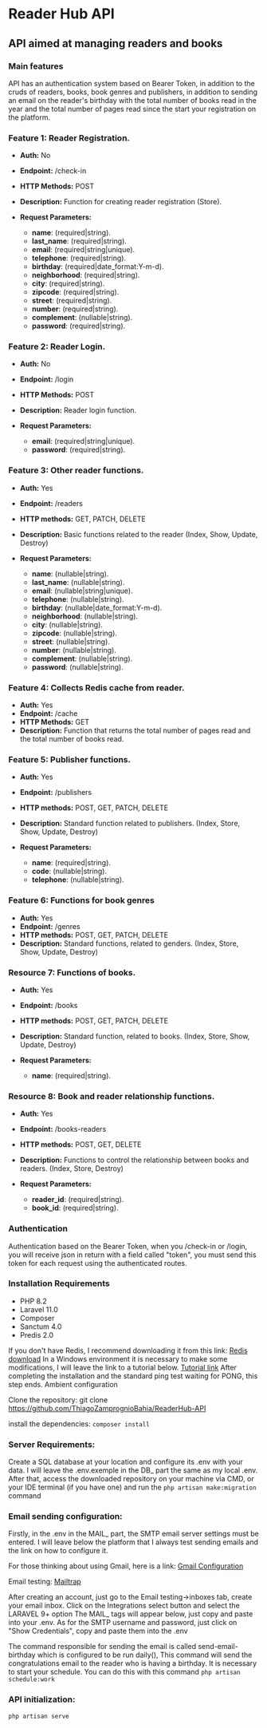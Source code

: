 # Reader Hub API

## API aimed at managing readers and books

### Main features

API has an authentication system based on Bearer Token, in addition to the cruds of readers, books, book genres and publishers, in addition to sending an email on the reader's birthday with the total number of books read in the year and the total number of pages read since the start your registration on the platform.

### Feature 1: Reader Registration.

- **Auth:** No 
- **Endpoint:** /check-in 
- **HTTP Methods:** POST 
- **Description:** Function for creating reader registration (Store).
- **Request Parameters:**

    - **name**: (required|string).
    - **last_name**: (required|string).
    - **email**: (required|string|unique).
    - **telephone**: (required|string).
    - **birthday**: (required|date_format:Y-m-d).
    - **neighborhood**: (required|string).
    - **city**: (required|string).
    - **zipcode**: (required|string).
    - **street**: (required|string).
    - **number**: (required|string).
    - **complement**: (nullable|string).
    - **password**: (required|string).

### Feature 2: Reader Login.

- **Auth:** No 
- **Endpoint:** /login 
- **HTTP Methods:** POST 
- **Description:** Reader login function.
- **Request Parameters:**

    - **email**: (required|string|unique).
    - **password**: (required|string).

### Feature 3: Other reader functions.

- **Auth:** Yes 
- **Endpoint:** /readers 
- **HTTP methods:** GET, PATCH, DELETE 
- **Description:** Basic functions related to the reader (Index, Show, Update, Destroy)
- **Request Parameters:**

    - **name**: (nullable|string).
    - **last_name**: (nullable|string).
    - **email**: (nullable|string|unique).
    - **telephone**: (nullable|string).
    - **birthday**: (nullable|date_format:Y-m-d).
    - **neighborhood**: (nullable|string).
    - **city**: (nullable|string).
    - **zipcode**: (nullable|string).
    - **street**: (nullable|string).
    - **number**: (nullable|string).
    - **complement**: (nullable|string).
    - **password**: (nullable|string).

### Feature 4: Collects Redis cache from reader.

- **Auth:** Yes 
- **Endpoint:** /cache 
- **HTTP Methods:** GET 
- **Description:** Function that returns the total number of pages read and the total number of books read.

### Feature 5: Publisher functions.

- **Auth:** Yes 
- **Endpoint:** /publishers 
- **HTTP methods:** POST, GET, PATCH, DELETE 
- **Description:** Standard function related to publishers. (Index, Store, Show, Update, Destroy)
- **Request Parameters:**

    - **name**: (required|string).
    - **code**: (nullable|string).
    - **telephone**: (nullable|string).

### Feature 6: Functions for book genres

- **Auth:** Yes 
- **Endpoint:** /genres 
- **HTTP methods:** POST, GET, PATCH, DELETE 
- **Description:** Standard functions, related to genders. (Index, Store, Show, Update, Destroy)

### Resource 7: Functions of books.

- **Auth:** Yes 
- **Endpoint:** /books 
- **HTTP methods:** POST, GET, PATCH, DELETE 
- **Description:** Standard function, related to books. (Index, Store, Show, Update, Destroy)
- **Request Parameters:**

    - **name**: (required|string).

### Resource 8: Book and reader relationship functions.

- **Auth:** Yes 
- **Endpoint:** /books-readers 
- **HTTP methods:** POST, GET, DELETE 
- **Description:** Functions to control the relationship between books and readers. (Index, Store, Destroy)
- **Request Parameters:**

    - **reader_id**: (required|string).
    - **book_id**: (required|string).

### Authentication 

Authentication based on the Bearer Token, when you /check-in or /login, you will receive json in return with a field called "token", you must send this token for each request using the authenticated routes.

### Installation Requirements

- PHP 8.2 
- Laravel 11.0 
- Composer 
- Sanctum 4.0 
- Predis 2.0

If you don't have Redis, I recommend downloading it from this link: [Redis download](https://github.com/tporadowski/redis/releases) In a Windows environment it is necessary to make some modifications, I will leave the link to a tutorial below. [Tutorial link](https://www.youtube.com/watch?v=DLKzd3bvgt8) After completing the installation and the standard ping test waiting for PONG, this step ends.
Ambient configuration

Clone the repository: git clone https://github.com/ThiagoZamprognioBahia/ReaderHub-API

install the dependencies: `composer install`


### Server Requirements:

Create a SQL database at your location and configure its .env with your data. I will leave the .env.exemple in the DB_ part the same as my local .env. After that, access the downloaded repository on your machine via CMD, or your IDE terminal (if you have one) and run the `php artisan make:migration` command

### Email sending configuration:

Firstly, in the .env in the MAIL_ part, the SMTP email server settings must be entered. I will leave below the platform that I always test sending emails and the link on how to configure it.

For those thinking about using Gmail, here is a link: [Gmail Configuration](https://support.google.com/accounts/answer/6010255?hl=pt-BR&sjid=8074746018313122746-SA)

Email testing: [Mailtrap](https://mailtrap.io/)

After creating an account, just go to the Email testing->inboxes tab, create your email inbox. Click on the Integrations select button and select the LARAVEL 9+ option The MAIL_ tags will appear below, just copy and paste into your .env. As for the SMTP username and password, just click on "Show Credentials", copy and paste them into the .env

The command responsible for sending the email is called send-email-birthday which is configured to be run daily(), This command will send the congratulations email to the reader who is having a birthday. It is necessary to start your schedule. You can do this with this command `php artisan schedule:work`

### API initialization:

`php artisan serve`



